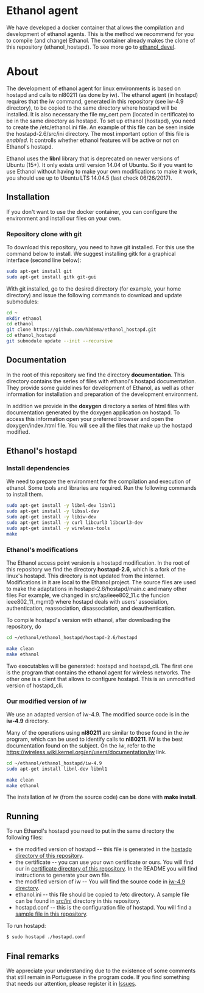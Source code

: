 # Ethanol agent #

We have developed a docker container that allows the compilation and development of ethanol agents. This is the method we recommend for you to compile (and change) Ethanol. The container already makes the clone of this repository (ethanol_hostapd). To see more go to [ethanol_devel](https://github.com/h3dema/ethanol_devel).

# About #

The development of ethanol agent for linux environments is based on hostapd and calls to nl80211 (as done by iw). The ethanol agent (in hostapd) requires that the iw command, generated in this repository (see iw-4.9 directory), to be copied to the same directory where hostapd will be installed. It is also necessary the file my_cert.pem (located in certificate) to be in the same directory as hostapd.
To set up ethanol (hostapd), you need to create the /etc/ethanol.ini file. An example of this file can be seen inside the hostapd-2.6/src/ini directory. The most important option of this file is *enabled*. It controlls whether ethanol features will be active or not on Ethanol's hostapd.

Ethanol uses the **libnl** library that is deprecated on newer versions of Ubuntu (15+).
It only exists until version 14.04 of Ubuntu.
So if you want to use Ethanol without having to make your own modifications to make it work, you should use up to Ubuntu LTS 14.04.5 (last check 06/26/2017).

## Installation ##

If you don't want to use the docker container, you can configure the environment and install our files on your own.

### Repository clone with git ###

To download this repository, you need to have git installed. For this use the command below to install. We suggest installing gitk for a graphical interface (second line below):

```bash
sudo apt-get install git
sudo apt-get install gitk git-gui
```

With git installed, go to the desired directory (for example, your home directory) and issue the following commands to download and update submodules:

```bash
cd ~
mkdir ethanol
cd ethanol
git clone https://github.com/h3dema/ethanol_hostapd.git
cd ethanol_hostapd
git submodule update --init --recursive
```

## Documentation ##

In the root of this repository we find the directory **documentation**.
This directory contains the series of files with ethanol's hostapd documentation.
They provide some guidelines for development of Ethanol, as well as other information for installation and preparation of the development environment.

In addition we provide in the **doxygen** directory a series of html files with documentation generated by the doxygen application on hostapd. To access this information open your preferred browser and open the doxygen/index.html file. You will see all the files that make up the hostapd modified.

## Ethanol's hostapd ##

### Install dependencies ###

We need to prepare the environment for the compilation and execution of ethanol.
Some tools and libraries are required. Run the following commands to install them.

```bash
sudo apt-get install -y libnl-dev libnl1
sudo apt-get install -y libssl-dev
sudo apt-get install -y libiw-dev
sudo apt-get install -y curl libcurl3 libcurl3-dev
sudo apt-get install -y wireless-tools
make
```

### Ethanol's modifications ###

The Ethanol access point version is a hostapd modification.
In the root of this repository we find the directory **hostapd-2.6**, which is a fork of the linux's hostapd.
This directory is not updated from the internet. Modifications in it are local to the Ethanol project.
The source files are used to make the adaptations in hostapd-2.6/hostapd/main.c and many other files For example, we changed in src/ap/ieee802_11.c the funcion ieee802_11_mgmt() where hostapd deals with users' association, authentication, reassociation, disassociation, and deauthentication.

To compile hostapd's version with ethanol, after downloading the repository, do

```bash
cd ~/ethanol/ethanol_hostapd/hostapd-2.6/hostapd

make clean
make ethanol
```

Two executables will be generated: hostapd and hostapd_cli.
The first one is the program that contains the ethanol agent for wireless networks.
The other one is a client that allows to configure hostapd. This is an unmodified version of hostapd_cli.

### Our modified version of iw ###

We use an adapted version of iw-4.9. The modified source code is in the **iw-4.9** directory.

Many of the operations using **nl80211** are similar to those found in the *iw* program, which can be used to identify calls to **nl80211**. IW is the best documentation found on the subject. On the *iw*, refer to the https://wireless.wiki.kernel.org/en/users/documentation/iw link.

```bash
cd ~/ethanol/ethanol_hostapd/iw-4.9
sudo apt-get install libnl-dev libnl1

make clean
make ethanol
```

The installation of iw (from the source code) can be done with **make install**.


## Running ##

To run Ethanol's hostapd you need to put in the same directory the following files:
* the modified version of hostapd -- this file is generated in the [hostadp directory of this repository](https://github.com/h3dema/ethanol_hostapd/tree/master/hostapd-2.6/hostapd).
* the certificate -- you can use your own certificate or ours. You will find our in [certificate directory of this repository](https://github.com/h3dema/ethanol_hostapd/tree/master/certificate). In the README you will find instructions to generate your own file.
* the modified version of iw -- You will find the source code in [iw-4.9 directory](https://github.com/h3dema/ethanol_hostapd/tree/master/iw-4.9).
* ethanol.ini -- this file should be copied to /etc directory. A sample file can be found in [src/ini](https://github.com/h3dema/ethanol_hostapd/tree/master/hostapd-2.6/src/ini) directory in this repository.
* hostapd.conf -- this is the configuration file of hostapd. You will find a [sample file in this repository](https://github.com/h3dema/ethanol_hostapd/blob/master/hostapd-2.6/hostapd/hostapd.conf).

To run hostapd:
```bash
$ sudo hostapd ./hostapd.conf
```

## Final remarks ##

We appreciate your understanding due to the existence of some comments that still remain in Portuguese in the program code.
If you find something that needs our attention, please register it in [Issues](https://github.com/h3dema/ethanol_hostapd/issues).
